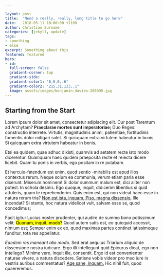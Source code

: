 ```yaml
---

layout: post
title:  "Need a really, really, long title to go here"
date:   2018-05-11 10:00:00 +1100
author: Christian Surname
categories: [jekyll, update]
tags:
- something
- else
excerpt: Something about this
featured: featured
hero:
- id:
  full-screen: false
  gradient-corner: top
  gradient-side:
  gradient-color1: "0,0,0,.6"
  gradient-color2: "215,31,133,.1"
  image: assets/images/benjamin-davies-265095.jpg
---
```


## Starting from the Start

<p>Lorem ipsum dolor sit amet, consectetur adipiscing elit. Cur post Tarentum ad Archytam? <b>Praeclarae mortes sunt imperatoriae;</b> Duo Reges: constructio interrete. Virtutis, magnitudinis animi, patientiae, fortitudinis fomentis dolor mitigari solet. Si quicquam extra virtutem habeatur in bonis. Si quicquam extra virtutem habeatur in bonis. </p>

<p>Etsi ea quidem, quae adhuc dixisti, quamvis ad aetatem recte isto modo dicerentur. Quamquam haec quidem praeposita recte et reiecta dicere licebit. Quam tu ponis in verbis, ego positam in re putabam. </p>

<p>Et hercule-fatendum est enim, quod sentio -mirabilis est apud illos contextus rerum. Neque solum ea communia, verum etiam paria esse dixerunt. Miserum hominem! Si dolor summum malum est, dici aliter non potest. In schola desinis. Ego quoque, inquit, didicerim libentius si quid attuleris, quam te reprehenderim. Quis enim est, qui non videat haec esse in natura rerum tria? <a href="http://loripsum.net/" target="_blank">Non est ista, inquam, Piso, magna dissensio.</a> Ille incendat? Si stante, hoc natura videlicet vult, salvam esse se, quod concedimus; </p>

<p>Facit igitur Lucius noster prudenter, qui audire de summo bono potissimum velit; <mark>Quonam, inquit, modo?</mark> Quod autem satis est, eo quicquid accessit, nimium est; Semper enim ex eo, quod maximas partes continet latissimeque funditur, tota res appellatur. </p>

<p><i>Eaedem res maneant alio modo.</i> Sed erat aequius Triarium aliquid de dissensione nostra iudicare. Ergo illi intellegunt quid Epicurus dicat, ego non intellego? Minime vero, inquit ille, consentit. Ergo id est convenienter naturae vivere, a natura discedere. Satisne vobis videor pro meo iure in vestris auribus commentatus? <a href="http://loripsum.net/" target="_blank">Age sane, inquam.</a> Hic nihil fuit, quod quaereremus. </p>
